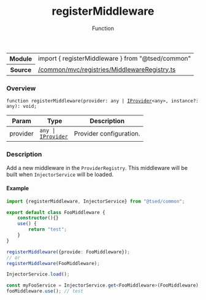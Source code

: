 
<header class="symbol-info-header"><h1 id="registermiddleware">registerMiddleware</h1><label class="symbol-info-type-label function">Function</label></header>
<!-- summary -->
<section class="symbol-info"><table class="is-full-width"><tbody><tr><th>Module</th><td><div class="lang-typescript"><span class="token keyword">import</span> { registerMiddleware }&nbsp;<span class="token keyword">from</span>&nbsp;<span class="token string">"@tsed/common"</span></div></td></tr><tr><th>Source</th><td><a href="https://github.com/Romakita/ts-express-decorators/blob/v4.14.0/src//common/mvc/registries/MiddlewareRegistry.ts#L0-L0">/common/mvc/registries/MiddlewareRegistry.ts</a></td></tr></tbody></table></section>
<!-- overview -->


### Overview


<pre><code class="typescript-lang ">function <span class="token function">registerMiddleware</span><span class="token punctuation">(</span>provider<span class="token punctuation">:</span> <span class="token keyword">any</span> | <a href="#api/common/di/iprovider"><span class="token">IProvider</span></a><<span class="token keyword">any</span>><span class="token punctuation">,</span> instance?<span class="token punctuation">:</span> <span class="token keyword">any</span><span class="token punctuation">)</span><span class="token punctuation">:</span> <span class="token keyword">void</span><span class="token punctuation">;</span></code></pre>


<!-- Parameters -->


Param | Type | Description
---|---|---
 provider|<code>any &#124; <a href="#api/common/di/iprovider"><span class="token">IProvider</span></a><any></code>|Provider configuration.




<!-- Description -->


### Description

Add a new middleware in the `ProviderRegistry`. This middleware will be built when `InjectorService` will be loaded.

#### Example

```typescript
import {registerMiddleware, InjectorService} from "@tsed/common";

export default class FooMiddleware {
    constructor(){}
    use() {
        return "test";
    }
}

registerMiddleware({provide: FooMiddleware});
// or
registerMiddleware(FooMiddleware);

InjectorService.load();

const myFooService = InjectorService.get<FooMiddleware>(FooMiddleware);
fooMiddleware.use(); // test
```

<!-- Members -->

